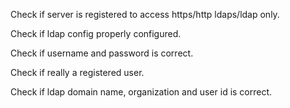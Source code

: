 Check if server is registered to access https/http ldaps/ldap only.

Check if ldap config properly configured.

Check if username and password is correct.

Check if really a registered user.

Check if ldap domain name, organization and user id is correct.
